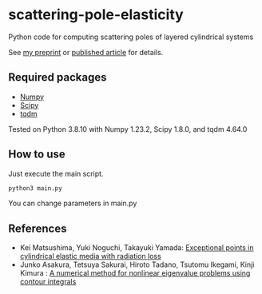 # scattering-pole-elasticity
Python code for computing scattering poles of layered cylindrical systems

See [my preprint](https://arxiv.org/abs/2302.10231) or [published article](https://link.aps.org/doi/10.1103/PhysRevB.107.144104) for details.

## Required packages
- [Numpy](https://pypi.org/project/numpy/)
- [Scipy](https://pypi.org/project/scipy/)
- [tqdm](https://pypi.org/project/tqdm/)

Tested on Python 3.8.10 with Numpy 1.23.2, Scipy 1.8.0, and tqdm 4.64.0

## How to use
Just execute the main script.
```bash
python3 main.py
```
You can change parameters in main.py

## References
- Kei Matsushima, Yuki Noguchi, Takayuki Yamada: [Exceptional points in cylindrical elastic media with radiation loss](https://link.aps.org/doi/10.1103/PhysRevB.107.144104)
- Junko Asakura, Tetsuya Sakurai, Hiroto Tadano, Tsutomu Ikegami, Kinji Kimura
: [A numerical method for nonlinear eigenvalue problems using contour integrals](https://www.jstage.jst.go.jp/article/jsiaml/1/0/1_0_52/_article/-char/en)

